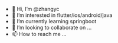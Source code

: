 - 👋 Hi, I’m @zhangyc
- 👀 I’m interested in flutter/ios/android/java
- 🌱 I’m currently learning springboot
- 💞️ I’m looking to collaborate on ...
- 📫 How to reach me ...

<!---
zhangyc/zhangyc is a ✨ special ✨ repository because its `README.md` (this file) appears on your GitHub profile.
You can click the Preview link to take a look at your changes.
--->
